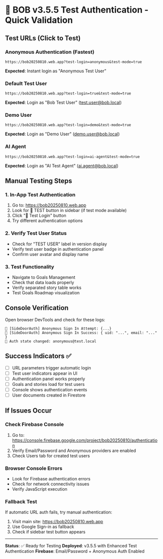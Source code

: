 # 🧪 BOB v3.5.5 Test Authentication - Quick Validation

## Test URLs (Click to Test)

### Anonymous Authentication (Fastest)
```
https://bob20250810.web.app?test-login=anonymous&test-mode=true
```
**Expected**: Instant login as "Anonymous Test User"

### Default Test User
```
https://bob20250810.web.app?test-login=true&test-mode=true
```
**Expected**: Login as "Bob Test User" (test.user@bob.local)

### Demo User
```
https://bob20250810.web.app?test-login=demo&test-mode=true
```
**Expected**: Login as "Demo User" (demo.user@bob.local)

### AI Agent
```
https://bob20250810.web.app?test-login=ai-agent&test-mode=true
```
**Expected**: Login as "AI Test Agent" (ai.agent@bob.local)

## Manual Testing Steps

### 1. In-App Test Authentication
1. Go to: https://bob20250810.web.app
2. Look for 🧪 TEST button in sidebar (if test mode available)
3. Click "🔑 Test Login" button
4. Try different authentication options

### 2. Verify Test User Status
- Check for "TEST USER" label in version display
- Verify test user badge in authentication panel
- Confirm user avatar and display name

### 3. Test Functionality
- Navigate to Goals Management
- Check that data loads properly
- Verify separated story table works
- Test Goals Roadmap visualization

## Console Verification

Open browser DevTools and check for these logs:
```
🔑 [SideDoorAuth] Anonymous Sign In Attempt: {...}
🔑 [SideDoorAuth] Anonymous Sign In Success: { uid: "...", email: "..." }
🔐 Auth state changed: anonymous@test.local
```

## Success Indicators ✅

- [ ] URL parameters trigger automatic login
- [ ] Test user indicators appear in UI
- [ ] Authentication panel works properly
- [ ] Goals and stories load for test users
- [ ] Console shows authentication events
- [ ] User documents created in Firestore

## If Issues Occur

### Check Firebase Console
1. Go to: https://console.firebase.google.com/project/bob20250810/authentication
2. Verify Email/Password and Anonymous providers are enabled
3. Check Users tab for created test users

### Browser Console Errors
- Look for Firebase authentication errors
- Check for network connectivity issues
- Verify JavaScript execution

### Fallback Test
If automatic URL auth fails, try manual authentication:
1. Visit main site: https://bob20250810.web.app
2. Use Google Sign-in as fallback
3. Check if sidebar test button appears

---

**Status**: ✅ Ready for Testing
**Deployed**: v3.5.5 with Enhanced Test Authentication
**Firebase**: Email/Password + Anonymous Auth Enabled
